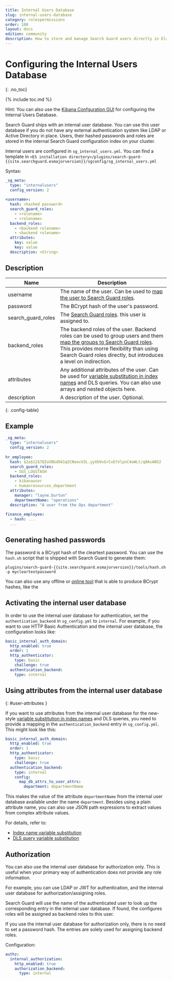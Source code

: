 ```yaml
---
title: Internal Users Database
slug: internal-users-database
category: rolespermissions
order: 100
layout: docs
edition: community
description: How to store and manage Search Guard users directly in Elasticsearch by using the Internal Users Database.
---
```

<!---
Copyright 2020 floragunn GmbH
-->

# Configuring the Internal Users Database
{: .no_toc}

{% include toc.md %}

Hint: You can also use the [Kibana Confguration GUI](../_docs_configuration_changes/configuration_config_gui.md) for configuring the Internal Users Database.

Search Guard ships with an internal user database. You can use this user database if you do not have any external authentication system like LDAP or Active Directory in place. Users, their hashed passwords and roles are stored in the internal Search Guard configuration index on your cluster.

Internal users are configured in `sg_internal_users.yml`. You can find a template in `<ES installation directory>/plugins/search-guard-{{site.searchguard.esmajorversion}}/sgconfig/sg_internal_users.yml`

Syntax:
 
```yaml
_sg_meta:
  type: "internalusers"
  config_version: 2
  
<username>:
  hash: <hashed password>
  search_guard_roles:
    - <rolename>
    - <rolename>
  backend_roles:
    - <backend rolename>
    - <backend rolename>
  attributes:
    key: value
    key: value
  description: <String>
```

## Description

| Name | Description |
|---|---|
| username | The name of the user. Can be used to [map the user to Search Guard roles](../_docs_roles_permissions/configuration_roles_mapping.md).|
| password | The BCrypt hash of the user's password.|
| search\_guard\_roles | The [Search Guard roles](../_docs_roles_permissions/configuration_roles_mapping.md). this user is assigned to.|
| backend_roles | The backend roles of the user. Backend roles can be used to group users and them [map the groups to Search Guard roles](../_docs_roles_permissions/configuration_roles_permissions.md). This provides morre flexibility than using Search Guard roles directly, but introduces a level on indirection.|
| attributes | Any additional attributes of the user. Can be used for [variable substitution in index names](../_docs_roles_permissions/configuration_roles_permissions.md#dynamic-index-names-user-attributes) and DLS queries. You can also use arrays and nested objects here.|
| description | A description of the user. Optional.|
{: .config-table}

## Example

```yaml
_sg_meta:
  type: "internalusers"
  config_version: 2
  
hr_employee:
  hash: $2a$12$7QIoVBGdO41qSCNoecU3L.yyXb9vGrCvEtVlpnC4oWLt/q0AsAN52
  search_guard_roles:
    - SGS_LOGSTASH
  backend_roles:
    - kibanauser
    - humanresources_department
  attributes:
    manager: "layne.burton"
    departmentName: "operations"
  description: "A user from the Ops department"
  
finance_employee:
  - hash: ...
  ...

```


## Generating hashed passwords

The password is a BCrypt hash of the cleartext password. You can use the `hash.sh` script that is shipped with Search Guard to generate them:

``plugins/search-guard-{{site.searchguard.esmajorversion}}/tools/hash.sh -p mycleartextpassword``

You can also use any offline or [online tool](https://bcrypt-generator.com/) that is able to produce BCrypt hashes, like the 

## Activating the internal user database

In order to use the internal user database for authentication, set the `authentication_backend` in `sg_config.yml` to `internal`. For example, if you want to use HTTP Basic Authentication and the internal user database, the configuration looks like:

```yaml
basic_internal_auth_domain:
  http_enabled: true
  order: 1
  http_authenticator:
    type: basic
    challenge: true
  authentication_backend:
    type: internal
```

## Using attributes from the internal user database
{: #user-attributes }

If you want to use attributes from the internal user database for the new-style [variable substitution in index names](../_docs_roles_permissions/configuration_roles_permissions.md#dynamic-index-names-user-attributes) and DLS queries, you need to provide a mapping in the `authentication_backend` entry in `sg_config.yml`. This might look like this:

```yaml
basic_internal_auth_domain:
  http_enabled: true
  order: 1
  http_authenticator:
    type: basic
    challenge: true
  authentication_backend:
    type: internal
    config:
      map_db_attrs_to_user_attrs:
        department: departmentName      
```

This makes the value of the attribute `departmentName` from the internal user database available under the name `department`. Besides using a plain attribute name, you can also use JSON path expressions to extract values from complex attribute values.

For details, refer to:

- [Index name variable substitution](../_docs_roles_permissions/configuration_roles_permissions.md#dynamic-index-names-user-attributes)
- [DLS query variable substitution](../_docs_dls_fls/dlsfls_dls.md)


## Authorization

You can also use the internal user database for authorization only. This is useful when your primary way of authentication does not provide any role information.

For example, you can use LDAP or JWT for authentication, and the internal user database for authorization/assigning roles.

Search Guard will use the name of the authenticated user to look up the corresponding entry in the internal user database. If found, the configures roles will be assigned as backend roles to this user.

If you use the internal user database for authorization only, there is no need to set a password hash. The entries are solely used for assigning backend roles.

Configuration:

```yaml
authz:
  internal_authorization:
    http_enabled: true
    authorization_backend:
      type: internal
```      
